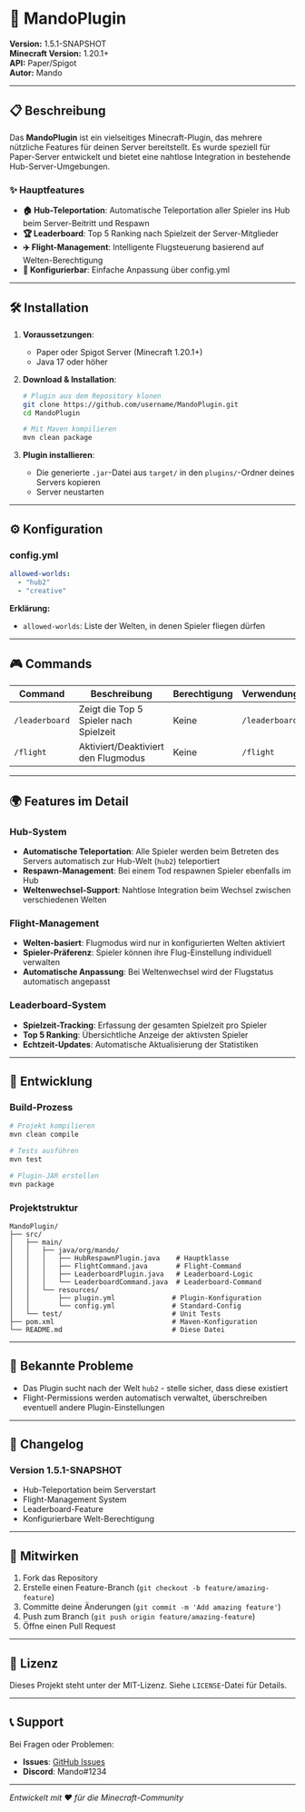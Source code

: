 # 🚀 MandoPlugin

**Version:** 1.5.1-SNAPSHOT  
**Minecraft Version:** 1.20.1+  
**API:** Paper/Spigot  
**Autor:** Mando

---

## 📋 Beschreibung

Das **MandoPlugin** ist ein vielseitiges Minecraft-Plugin, das mehrere nützliche Features für deinen Server bereitstellt. Es wurde speziell für Paper-Server entwickelt und bietet eine nahtlose Integration in bestehende Hub-Server-Umgebungen.

### ✨ Hauptfeatures

- **🏠 Hub-Teleportation**: Automatische Teleportation aller Spieler ins Hub beim Server-Beitritt und Respawn
- **🏆 Leaderboard**: Top 5 Ranking nach Spielzeit der Server-Mitglieder
- **✈️ Flight-Management**: Intelligente Flugsteuerung basierend auf Welten-Berechtigung
- **🔧 Konfigurierbar**: Einfache Anpassung über config.yml

---

## 🛠️ Installation

1. **Voraussetzungen**:
   - Paper oder Spigot Server (Minecraft 1.20.1+)
   - Java 17 oder höher

2. **Download & Installation**:
   ```bash
   # Plugin aus dem Repository klonen
   git clone https://github.com/username/MandoPlugin.git
   cd MandoPlugin
   
   # Mit Maven kompilieren
   mvn clean package
   ```

3. **Plugin installieren**:
   - Die generierte `.jar`-Datei aus `target/` in den `plugins/`-Ordner deines Servers kopieren
   - Server neustarten

---

## ⚙️ Konfiguration

### config.yml
```yaml
allowed-worlds:
  - "hub2"
  - "creative"
```

**Erklärung:**
- `allowed-worlds`: Liste der Welten, in denen Spieler fliegen dürfen

---

## 🎮 Commands

| Command | Beschreibung | Berechtigung | Verwendung |
|---------|-------------|-------------|------------|
| `/leaderboard` | Zeigt die Top 5 Spieler nach Spielzeit | Keine | `/leaderboard` |
| `/flight` | Aktiviert/Deaktiviert den Flugmodus | Keine | `/flight` |

---

## 🌍 Features im Detail

### Hub-System
- **Automatische Teleportation**: Alle Spieler werden beim Betreten des Servers automatisch zur Hub-Welt (`hub2`) teleportiert
- **Respawn-Management**: Bei einem Tod respawnen Spieler ebenfalls im Hub
- **Weltenwechsel-Support**: Nahtlose Integration beim Wechsel zwischen verschiedenen Welten

### Flight-Management
- **Welten-basiert**: Flugmodus wird nur in konfigurierten Welten aktiviert
- **Spieler-Präferenz**: Spieler können ihre Flug-Einstellung individuell verwalten
- **Automatische Anpassung**: Bei Weltenwechsel wird der Flugstatus automatisch angepasst

### Leaderboard-System
- **Spielzeit-Tracking**: Erfassung der gesamten Spielzeit pro Spieler
- **Top 5 Ranking**: Übersichtliche Anzeige der aktivsten Spieler
- **Echtzeit-Updates**: Automatische Aktualisierung der Statistiken

---

## 🔧 Entwicklung

### Build-Prozess
```bash
# Projekt kompilieren
mvn clean compile

# Tests ausführen
mvn test

# Plugin-JAR erstellen
mvn package
```

### Projektstruktur
```
MandoPlugin/
├── src/
│   ├── main/
│   │   ├── java/org/mando/
│   │   │   ├── HubRespawnPlugin.java    # Hauptklasse
│   │   │   ├── FlightCommand.java       # Flight-Command
│   │   │   ├── LeaderboardPlugin.java   # Leaderboard-Logic
│   │   │   └── LeaderboardCommand.java  # Leaderboard-Command
│   │   └── resources/
│   │       ├── plugin.yml              # Plugin-Konfiguration
│   │       └── config.yml              # Standard-Config
│   └── test/                           # Unit Tests
├── pom.xml                             # Maven-Konfiguration
└── README.md                           # Diese Datei
```

---

## 🚨 Bekannte Probleme

- Das Plugin sucht nach der Welt `hub2` - stelle sicher, dass diese existiert
- Flight-Permissions werden automatisch verwaltet, überschreiben eventuell andere Plugin-Einstellungen

---

## 📝 Changelog

### Version 1.5.1-SNAPSHOT
- Hub-Teleportation beim Serverstart
- Flight-Management System
- Leaderboard-Feature
- Konfigurierbare Welt-Berechtigung

---

## 🤝 Mitwirken

1. Fork das Repository
2. Erstelle einen Feature-Branch (`git checkout -b feature/amazing-feature`)
3. Committe deine Änderungen (`git commit -m 'Add amazing feature'`)
4. Push zum Branch (`git push origin feature/amazing-feature`)
5. Öffne einen Pull Request

---

## 📄 Lizenz

Dieses Projekt steht unter der MIT-Lizenz. Siehe `LICENSE`-Datei für Details.

---

## 📞 Support

Bei Fragen oder Problemen:
- **Issues**: [GitHub Issues](https://github.com/username/MandoPlugin/issues)
- **Discord**: Mando#1234

---

*Entwickelt mit ❤️ für die Minecraft-Community*
